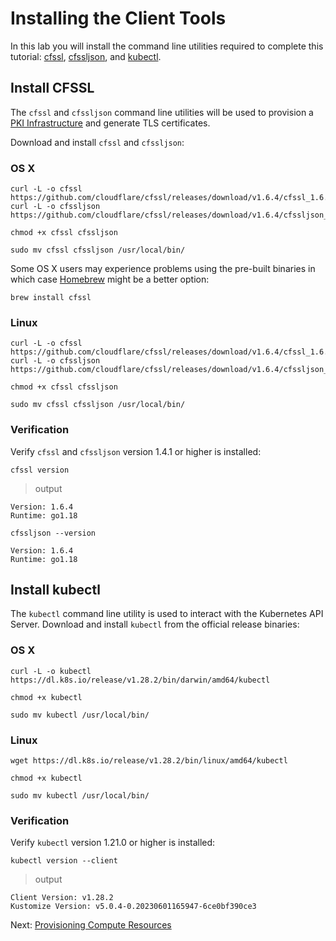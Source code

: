 # Installing the Client Tools

In this lab you will install the command line utilities required to complete this tutorial: [cfssl](https://github.com/cloudflare/cfssl), [cfssljson](https://github.com/cloudflare/cfssl), and [kubectl](https://kubernetes.io/docs/tasks/tools/install-kubectl).


## Install CFSSL

The `cfssl` and `cfssljson` command line utilities will be used to provision a [PKI Infrastructure](https://en.wikipedia.org/wiki/Public_key_infrastructure) and generate TLS certificates.

Download and install `cfssl` and `cfssljson`:

### OS X

```
curl -L -o cfssl https://github.com/cloudflare/cfssl/releases/download/v1.6.4/cfssl_1.6.4_darwin_amd64
curl -L -o cfssljson https://github.com/cloudflare/cfssl/releases/download/v1.6.4/cfssljson_1.6.4_darwin_amd64
```

```
chmod +x cfssl cfssljson
```

```
sudo mv cfssl cfssljson /usr/local/bin/
```

Some OS X users may experience problems using the pre-built binaries in which case [Homebrew](https://brew.sh) might be a better option:

```
brew install cfssl
```

### Linux

```
curl -L -o cfssl https://github.com/cloudflare/cfssl/releases/download/v1.6.4/cfssl_1.6.4_linux_amd64
curl -L -o cfssljson https://github.com/cloudflare/cfssl/releases/download/v1.6.4/cfssljson_1.6.4_linux_amd64
```

```
chmod +x cfssl cfssljson
```

```
sudo mv cfssl cfssljson /usr/local/bin/
```

### Verification

Verify `cfssl` and `cfssljson` version 1.4.1 or higher is installed:

```
cfssl version
```

> output

```
Version: 1.6.4
Runtime: go1.18
```

```
cfssljson --version
```
```
Version: 1.6.4
Runtime: go1.18
```

## Install kubectl

The `kubectl` command line utility is used to interact with the Kubernetes API Server. Download and install `kubectl` from the official release binaries:

### OS X

```
curl -L -o kubectl https://dl.k8s.io/release/v1.28.2/bin/darwin/amd64/kubectl
```

```
chmod +x kubectl
```

```
sudo mv kubectl /usr/local/bin/
```

### Linux

```
wget https://dl.k8s.io/release/v1.28.2/bin/linux/amd64/kubectl
```

```
chmod +x kubectl
```

```
sudo mv kubectl /usr/local/bin/
```

### Verification

Verify `kubectl` version 1.21.0 or higher is installed:

```
kubectl version --client
```

> output

```
Client Version: v1.28.2
Kustomize Version: v5.0.4-0.20230601165947-6ce0bf390ce3
```

Next: [Provisioning Compute Resources](03-compute-resources.md)
